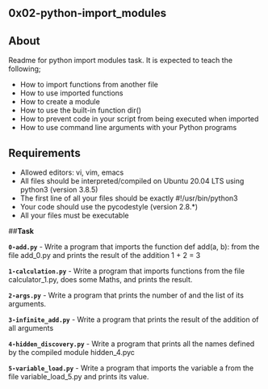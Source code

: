 ## 0x02-python-import_modules

## About

Readme for python import modules task. It is expected to teach the following;

- How to import functions from another file
- How to use imported functions
- How to create a module
- How to use the built-in function dir()
- How to prevent code in your script from being executed when imported
- How to use command line arguments with your Python programs

## Requirements

- Allowed editors: vi, vim, emacs
- All files should be interpreted/compiled on Ubuntu 20.04 LTS using python3 (version 3.8.5)
- The first line of all your files should be exactly #!/usr/bin/python3
- Your code should use the pycodestyle (version 2.8.*)
- All your files must be executable


##**Task**

**`0-add.py`** - Write a program that imports the function def add(a, b): from the file add_0.py and prints the result of the addition 1 + 2 = 3

**`1-calculation.py`** - Write a program that imports functions from the file calculator_1.py, does some Maths, and prints the result.

**`2-args.py`** - Write a program that prints the number of and the list of its arguments.

**`3-infinite_add.py`** - Write a program that prints the result of the addition of all arguments

**`4-hidden_discovery.py`** - Write a program that prints all the names defined by the compiled module hidden_4.pyc

**`5-variable_load.py`** - Write a program that imports the variable a from the file variable_load_5.py and prints its value.
